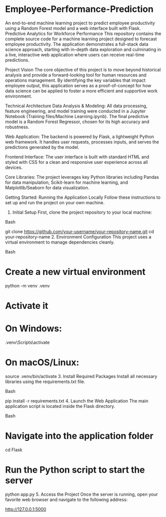 # Employee-Performance-Prediction
An end-to-end machine learning project to predict employee productivity using a Random Forest model and a web interface built with Flask.
Predictive Analytics for Workforce Performance
This repository contains the complete source code for a machine learning project designed to forecast employee productivity. The application demonstrates a full-stack data science approach, starting with in-depth data exploration and culminating in a live, interactive web application where users can receive real-time predictions.

Project Vision
The core objective of this project is to move beyond historical analysis and provide a forward-looking tool for human resources and operations management. By identifying the key variables that impact employee output, this application serves as a proof-of-concept for how data science can be applied to foster a more efficient and supportive work environment.

Technical Architecture
Data Analysis & Modeling: All data processing, feature engineering, and model training were conducted in a Jupyter Notebook (Training files/Machine Learning.ipynb). The final predictive model is a Random Forest Regressor, chosen for its high accuracy and robustness.

Web Application: The backend is powered by Flask, a lightweight Python web framework. It handles user requests, processes inputs, and serves the predictions generated by the model.

Frontend Interface: The user interface is built with standard HTML and styled with CSS for a clean and responsive user experience across all devices.

Core Libraries: The project leverages key Python libraries including Pandas for data manipulation, Scikit-learn for machine learning, and Matplotlib/Seaborn for data visualization.

Getting Started: Running the Application Locally
Follow these instructions to set up and run the project on your own machine.

1. Initial Setup
First, clone the project repository to your local machine:

Bash

git clone https://github.com/your-username/your-repository-name.git
cd your-repository-name
2. Environment Configuration
This project uses a virtual environment to manage dependencies cleanly.

Bash

# Create a new virtual environment
python -m venv .venv

# Activate it
# On Windows:
.venv\Scripts\activate
# On macOS/Linux:
source .venv/bin/activate
3. Install Required Packages
Install all necessary libraries using the requirements.txt file.

Bash

pip install -r requirements.txt
4. Launch the Web Application
The main application script is located inside the Flask directory.

Bash

# Navigate into the application folder
cd Flask

# Run the Python script to start the server
python app.py
5. Access the Project
Once the server is running, open your favorite web browser and navigate to the following address:

http://127.0.0.1:5000
